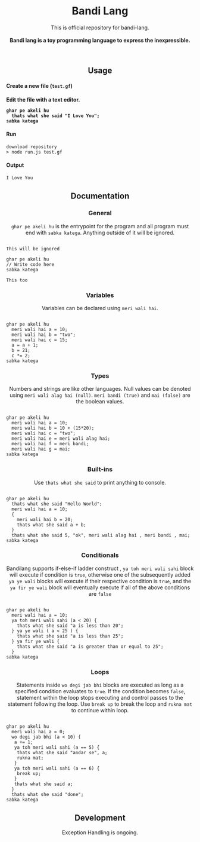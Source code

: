 <h1 align="center">Bandi Lang</h1>
<!-- <p align="center">
<a href="https://lgtm.com/projects/g/DulLabs/bhai-lang/alerts/"><img alt="Total alerts" src="https://img.shields.io/lgtm/alerts/g/DulLabs/bhai-lang.svg?logo=lgtm&logoWidth=18"/></a>
<a href="https://lgtm.com/projects/g/DulLabs/bhai-lang/context:javascript"><img alt="Language grade: JavaScript" src="https://img.shields.io/lgtm/grade/javascript/g/DulLabs/bhai-lang.svg?logo=lgtm&logoWidth=18"/></a>
<a href="https://github.com/DulLabs/bhai-lang/actions/workflows/node.js.yml/badge.svg"><img alt="Build" src="https://github.com/DulLabs/bhai-lang/actions/workflows/node.js.yml/badge.svg"/></a>
<a href="https://bhailang.js.org/"><img alt="Build" src="https://img.shields.io/badge/website-bhailang.js.org-orange"/></a>
<a href="https://www.npmjs.com/package/bhailang"><img alt="Build" src="https://img.shields.io/badge/npm-bhailang-orange"/></a>
  
</p> -->

<p align="center">
  This is official repository for bandi-lang.<br><br>
  <b>Bandi lang is a toy programming language to express the inexpressible.</b>
</p>
<br>

<!-- <h2 align="center">Installation</h2>

```
npm i -g bhailang
``` -->

<h2 align="center">Usage</h2>

<h4 align="left">Create a new file (<code>test.gf</code>)</h4>


<h4 align="left">Edit the file with a text editor.
<!-- You can also try out your code on <a href="https://bhailang.js.org/#playground">Bhai Lang PlayGround</a></h4> -->

```
ghar pe akeli hu
  thats what she said "I Love You";
sabka katega

```

<h4 align="left">Run</h4>

```
download repository
> node run.js test.gf
```

<h4 align="left">Output</h4>

```
I Love You
```

<h2 align="center">Documentation</h2>

<h3 align="center">General</h3>
<p align="center"><code>ghar pe akeli hu</code> is the entrypoint for the program and all program must end with <code>sabka katega</code>. Anything outside of it will be ignored.</p>

```

This will be ignored

ghar pe akeli hu
// Write code here
sabka katega

This too
```

<h3 align="center">Variables</h3>
<p align="center">Variables can be declared using <code>meri wali hai</code>.</p>

```

ghar pe akeli hu
  meri wali hai a = 10;
  meri wali hai b = "two";
  meri wali hai c = 15;
  a = a + 1;
  b = 21;
  c *= 2;
sabka katega
```

<h3 align="center">Types</h3>
<p align="center">Numbers and strings are like other languages. Null values can be denoted using <code>meri wali alag hai (null)</code>. <code>meri bandi (true)</code> and <code>mai (false)</code> are the boolean values.</p>

```

ghar pe akeli hu
  meri wali hai a = 10;
  meri wali hai b = 10 + (15*20);
  meri wali hai c = "two";
  meri wali hai e = meri wali alag hai;
  meri wali hai f = meri bandi;
  meri wali hai g = mai;
sabka katega
```

<h3 align="center">Built-ins</h3>
<p align="center">Use <code>thats what she said</code> to print anything to console.</p>

```

ghar pe akeli hu
  thats what she said "Hello World";
  meri wali hai a = 10;
  {
    meri wali hai b = 20;
    thats what she said a + b;
  }
  thats what she said 5, "ok", meri wali alag hai , meri bandi , mai;
sabka katega
```

<h3 align="center">Conditionals</h3>
<p align="center">Bandilang supports if-else-if ladder construct , <code>ya toh meri wali sahi</code> block will execute if condition is <code>true</code>, otherwise one of the subsequently added <code>ya ye wali</code> blocks will execute if their respective condition is <code>true</code>, and the <code>ya fir ye wali</code> block will eventually execute if all of the above conditions are <code>false</code>

```

ghar pe akeli hu
  meri wali hai a = 10;
  ya toh meri wali sahi (a < 20) {
    thats what she said "a is less than 20";
  } ya ye wali ( a < 25 ) {
    thats what she said "a is less than 25";
  } ya fir ye wali {
    thats what she said "a is greater than or equal to 25";
  }
sabka katega
```

<h3 align="center">Loops</h3>
<p align="center">Statements inside <code>wo degi jab bhi</code> blocks are executed as long as a specified condition evaluates to <code>true</code>. If the condition becomes <code>false</code>, statement within the loop stops executing and control passes to the statement following the loop. Use <code>break up</code> to break the loop and <code className="language-cpp">rukna mat</code> to continue within loop.</p>


```

ghar pe akeli hu
  meri wali hai a = 0;
  wo degi jab bhi (a < 10) {
   a += 1;
   ya toh meri wali sahi (a == 5) {
    thats what she said "andar se", a;
    rukna mat;
   }
   ya toh meri wali sahi (a == 6) {
    break up;
   }
   thats what she said a;
  }
  thats what she said "done";
sabka katega
```

<h2 align="center">Development</h2>
<p align="center">Exception Handling is ongoing.</p>







